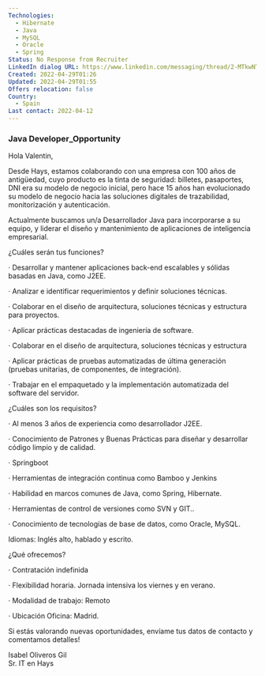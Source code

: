 ```yaml
---
Technologies:
  - Hibernate
  - Java
  - MySQL
  - Oracle
  - Spring
Status: No Response from Recruiter
LinkedIn dialog URL: https://www.linkedin.com/messaging/thread/2-MTkwNTIxYTQtZmQ2NS00MmVmLWFiMDYtMmY1MmMyNTBiYzFjXzAxMg==/
Created: 2022-04-29T01:26
Updated: 2022-04-29T01:55
Offers relocation: false
Country:
  - Spain
Last contact: 2022-04-12
---
```

### Java Developer_Opportunity
Hola Valentin,  
  
Desde Hays, estamos colaborando con una empresa con 100 años de antigüedad, cuyo producto es la tinta de seguridad: billetes, pasaportes, DNI era su modelo de negocio inicial, pero hace 15 años han evolucionado su modelo de negocio hacia las soluciones digitales de trazabilidad, monitorización y autenticación.  
  
  
Actualmente buscamos un/a Desarrollador Java para incorporarse a su equipo, y liderar el diseño y mantenimiento de aplicaciones de inteligencia empresarial.  
  
  
¿Cuáles serán tus funciones?  
  
  
· Desarrollar y mantener aplicaciones back-end escalables y sólidas basadas en Java, como J2EE.  
  
· Analizar e identificar requerimientos y definir soluciones técnicas.  
  
· Colaborar en el diseño de arquitectura, soluciones técnicas y estructura para proyectos.  
  
· Aplicar prácticas destacadas de ingeniería de software.  
  
· Colaborar en el diseño de arquitectura, soluciones técnicas y estructura  
  
· Aplicar prácticas de pruebas automatizadas de última generación (pruebas unitarias, de componentes, de integración).  
  
· Trabajar en el empaquetado y la implementación automatizada del software del servidor.  
  
¿Cuáles son los requisitos?  
  
  
· Al menos 3 años de experiencia como desarrollador J2EE.  
  
· Conocimiento de Patrones y Buenas Prácticas para diseñar y desarrollar código limpio y de calidad.  
  
· Springboot  
  
· Herramientas de integración continua como Bamboo y Jenkins  
  
· Habilidad en marcos comunes de Java, como Spring, Hibernate.  
  
· Herramientas de control de versiones como SVN y GIT..  
  
· Conocimiento de tecnologías de base de datos, como Oracle, MySQL.  
  
  
Idiomas: Inglés alto, hablado y escrito.  
  
  
¿Qué ofrecemos?  
  
  
· Contratación indefinida  
  
· Flexibilidad horaria. Jornada intensiva los viernes y en verano.  
  
· Modalidad de trabajo: Remoto  
  
· Ubicación Oficina: Madrid.  
  
  
Si estás valorando nuevas oportunidades, envíame tus datos de contacto y comentamos detalles!  
  
Isabel Oliveros Gil  
Sr. IT en Hays